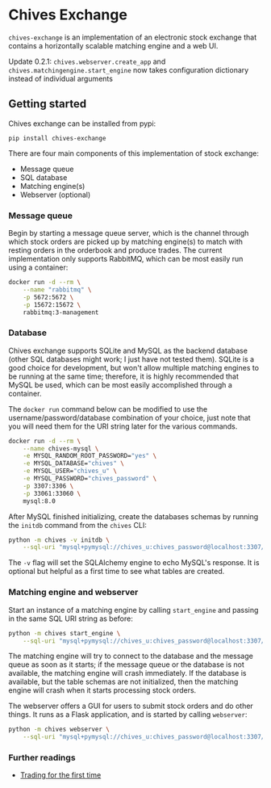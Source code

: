 # Chives Exchange 
`chives-exchange` is an implementation of an electronic stock exchange that contains a horizontally scalable matching engine and a web UI.

Update 0.2.1: `chives.webserver.create_app` and `chives.matchingengine.start_engine` now takes configuration dictionary instead of individual arguments

## Getting started
Chives exchange can be installed from pypi:
```
pip install chives-exchange
```

There are four main components of this implementation of stock exchange:
* Message queue
* SQL database 
* Matching engine(s)
* Webserver (optional)

### Message queue
Begin by starting a message queue server, which is the channel through which stock orders are picked up by matching engine(s) to match with resting orders in the orderbook and produce trades. The current implementation only supports RabbitMQ, which can be most easily run using a container:
```bash
docker run -d --rm \
    --name "rabbitmq" \
    -p 5672:5672 \
    -p 15672:15672 \
    rabbitmq:3-management
```

### Database
Chives exchange supports SQLite and MySQL as the backend database (other SQL databases might work; I just have not tested them). SQLite is a good choice for development, but won't allow multiple matching engines to be running at the same time; therefore, it is highly recommended that MySQL be used, which can be most easily accomplished through a container.

The `docker run` command below can be modified to use the username/password/database combination of your choice, just note that you will need them for the URI string later for the various commands.
```bash
docker run -d --rm \
    --name chives-mysql \
    -e MYSQL_RANDOM_ROOT_PASSWORD="yes" \
    -e MYSQL_DATABASE="chives" \
    -e MYSQL_USER="chives_u" \
    -e MYSQL_PASSWORD="chives_password" \
    -p 3307:3306 \
    -p 33061:33060 \
    mysql:8.0
```

After MySQL finished initializing, create the databases schemas by running the `initdb` command from the `chives` CLI:

```bash
python -m chives -v initdb \
    --sql-uri "mysql+pymysql://chives_u:chives_password@localhost:3307/chives"
```

The `-v` flag will set the SQLAlchemy engine to echo MySQL's response. It is optional but helpful as a first time to see what tables are created.

### Matching engine and webserver
Start an instance of a matching engine by calling `start_engine` and passing in the same SQL URI string as before:
```bash
python -m chives start_engine \
    --sql-uri "mysql+pymysql://chives_u:chives_password@localhost:3307/chives"
```
The matching engine will try to connect to the database and the message queue as soon as it starts; if the message queue or the database is not available, the matching engine will crash immediately. If the database is available, but the table schemas are not initialized, then the matching engine will crash when it starts processing stock orders.

The webserver offers a GUI for users to submit stock orders and do other things. It runs as a Flask application, and is started by calling `webserver`:
```bash
python -m chives webserver \
    --sql-uri "mysql+pymysql://chives_u:chives_password@localhost:3307/chives"
```



### Further readings
* [Trading for the first time](docs/trading_for_the_first_time.md)
